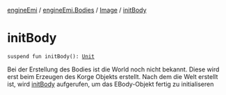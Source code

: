 [engineEmi](../../index.md) / [engineEmi.Bodies](../index.md) / [Image](index.md) / [initBody](./init-body.md)

# initBody

`suspend fun initBody(): `[`Unit`](https://kotlinlang.org/api/latest/jvm/stdlib/kotlin/-unit/index.html)

Bei der Erstellung des Bodies ist die World noch nicht bekannt. Diese wird erst beim Erzeugen des Korge
Objekts erstellt. Nach dem die Welt erstellt ist, wird [initBody](../-ebody/init-body.md) aufgerufen, um das EBody-Objekt
fertig zu initialiseren

